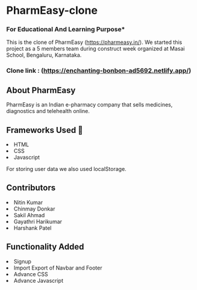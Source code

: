 # PharmEasy-clone

### For Educational And Learning Purpose*

This is the clone of PharmEasy (https://pharmeasy.in/). We started this project as a 5 members team during construct week organized at Masai School, Bengaluru, Karnataka.

### Clone link : (https://enchanting-bonbon-ad5692.netlify.app/)

## About PharmEasy
 PharmEasy is an Indian e-pharmacy company that sells medicines, diagnostics and telehealth online.

## Frameworks Used 🌟
<li>HTML</li>
<li>CSS</li>
<li>Javascript</li>

For storing user data we also used localStorage.

## Contributors
<li>Nitin Kumar</li>
<li>Chinmay Donkar</li>
<li>Sakil Ahmad</li>
<li>Gayathri Harikumar</li>
<li>Harshank Patel</li>

## Functionality Added
<li>Signup</li> 
<li>Import Export of Navbar and Footer</li>
<li>Advance CSS</li>
<li>Advance Javascript</li>
